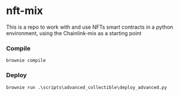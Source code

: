 # nft-mix
This is a repo to work with and use NFTs smart contracts in a python environment, using the Chainlink-mix as a starting point
### Compile
```
brownie compile
```
### Deploy
```
brownie run .\scripts\advanced_collectible\deploy_advanced.py
```
